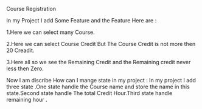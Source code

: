 Course Registration

In my Project I add Some Feature and the Feature Here are :

1.Here we can select many Course.

2.Here we can select Course Credit But The Course Credit is not more then 20 Creadit.

3.Here all so we see the Remaining Credit and the Remaining credit never less then Zero.

Now I am discribe How can I mange state in my project :
In my project I add three state .One state handle the Course name and store the name in this state.Second state handle The total Credit Hour.Third state handle remaining hour .
